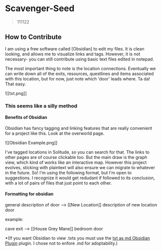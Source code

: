 # Scavenger-Seed
> 111122

## How to Contribute

I am using a free software called \[Obsidian] to edit my files. It is clean looking, and allows me to visualize links and tags. However, it is not necessary- you can still contribute using basic text files edited in notepad.

The most important thing to note is the location connections. Eventually we can write down all of the exits, resources, questlines and items associated with this location, but for now, just note which 'door' leads where. Ta da! That easy. 

![[txt.png]]

### This seems like a silly method

#### Benefits of Obsidian
Obsidian has fancy tagging and linking features that are really convenient for a project like this. Look at the overworld page.

![[Obsidian Example.png]]

I've tagged locations in Solitude, so you can search for that. The links to other pages are of course clickable too. But the main draw is the graph view, which kind of works like an interactive map. However this project evolves, sticking with plaintext will also ensure we can migrate to whatever in the future. So! I'm using the following format, but I'm open to suggestions. I recognize it would get redudant if followed to its conclusion, with a lot of pairs of files that just point to each other.

#### Formatting for obsidian

general description of door --> \[[New Location]] description of new location door

example:

cave exit --> \[[House Grey Mane]] bedroom door 


\*(If you want Obsidian to view .txts you must use the [txt as md Obsidian Plugin](https://github.com/deathau/txt-as-md-obsidian) plugin. I chose not to enfore .md for adoptability.)
